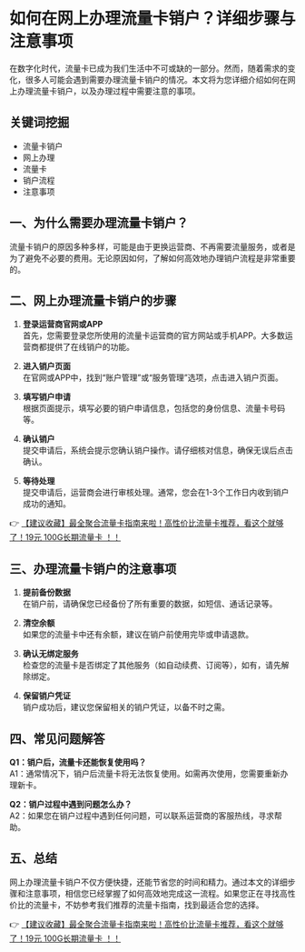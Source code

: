 # 如何在网上办理流量卡销户？详细步骤与注意事项

在数字化时代，流量卡已成为我们生活中不可或缺的一部分。然而，随着需求的变化，很多人可能会遇到需要办理流量卡销户的情况。本文将为您详细介绍如何在网上办理流量卡销户，以及办理过程中需要注意的事项。

## 关键词挖掘
- 流量卡销户
- 网上办理
- 流量卡
- 销户流程
- 注意事项

## 一、为什么需要办理流量卡销户？

流量卡销户的原因多种多样，可能是由于更换运营商、不再需要流量服务，或者是为了避免不必要的费用。无论原因如何，了解如何高效地办理销户流程是非常重要的。

## 二、网上办理流量卡销户的步骤

1. **登录运营商官网或APP**  
   首先，您需要登录您所使用的流量卡运营商的官方网站或手机APP。大多数运营商都提供了在线销户的功能。

2. **进入销户页面**  
   在官网或APP中，找到“账户管理”或“服务管理”选项，点击进入销户页面。

3. **填写销户申请**  
   根据页面提示，填写必要的销户申请信息，包括您的身份信息、流量卡号码等。

4. **确认销户**  
   提交申请后，系统会提示您确认销户操作。请仔细核对信息，确保无误后点击确认。

5. **等待处理**  
   提交申请后，运营商会进行审核处理。通常，您会在1-3个工作日内收到销户成功的通知。

👉 [【建议收藏】最全聚合流量卡指南来啦！高性价比流量卡推荐，看这个就够了！19元 100G长期流量卡 ！！](https://bit.ly/Liuliangka)

## 三、办理流量卡销户的注意事项

1. **提前备份数据**  
   在销户前，请确保您已经备份了所有重要的数据，如短信、通话记录等。

2. **清空余额**  
   如果您的流量卡中还有余额，建议在销户前使用完毕或申请退款。

3. **确认无绑定服务**  
   检查您的流量卡是否绑定了其他服务（如自动续费、订阅等），如有，请先解除绑定。

4. **保留销户凭证**  
   销户成功后，建议您保留相关的销户凭证，以备不时之需。

## 四、常见问题解答

**Q1：销户后，流量卡还能恢复使用吗？**  
A1：通常情况下，销户后流量卡将无法恢复使用。如需再次使用，您需要重新办理新卡。

**Q2：销户过程中遇到问题怎么办？**  
A2：如果您在销户过程中遇到任何问题，可以联系运营商的客服热线，寻求帮助。

## 五、总结

网上办理流量卡销户不仅方便快捷，还能节省您的时间和精力。通过本文的详细步骤和注意事项，相信您已经掌握了如何高效地完成这一流程。如果您正在寻找高性价比的流量卡，不妨参考我们推荐的流量卡指南，找到最适合您的选择。

👉 [【建议收藏】最全聚合流量卡指南来啦！高性价比流量卡推荐，看这个就够了！19元 100G长期流量卡 ！！](https://bit.ly/Liuliangka)